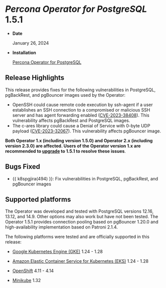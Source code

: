 # *Percona Operator for PostgreSQL* 1.5.1

* **Date**

    January 26, 2024

* **Installation**

    [Percona Operator for PostgreSQL](../index.md#installation-guides)

## Release Highlights

This release provides fixes for the following vulnerabilities in  PostgreSQL, pgBackRest, and pgBouncer images used by the Operator:

* OpenSSH could cause remote code execution by ssh-agent if a user establishes an SSH connection to a compromised or malicious SSH server and has agent forwarding enabled ([CVE-2023-38408](https://nvd.nist.gov/vuln/detail/CVE-2023-38408)). This vulnerability affects pgBackRest and PostgreSQL images.
* The c-ares library could cause a Denial of Service with 0-byte UDP payload ([CVE-2023-32067](https://nvd.nist.gov/vuln/detail/CVE-2023-32067)). This vulnerability affects pgBouncer image.

**Both Operator 1.x (including version 1.5.0) and Operator 2.x (including version 2.3.0) are affected. Users of the Operator version 1.x are recommended to [upgrade](../update.md) to 1.5.1 to resolve these issues**.

## Bugs Fixed

* {{ k8spgjira(494) }}: Fix vulnerabilities in PostgreSQL, pgBackRest, and pgBouncer images

## Supported platforms

The Operator was developed and tested with PostgreSQL versions 12.16, 13.12, and 14.9. Other options may also work but have not been tested. The Operator 1.5.1 provides connection pooling based on pgBouncer 1.20.0 and high-availability implementation based on Patroni 2.1.4.

The following platforms were tested and are officially supported in this release:

* [Google Kubernetes Engine (GKE)](https://cloud.google.com/kubernetes-engine) 1.24 - 1.28

* [Amazon Elastic Container Service for Kubernetes (EKS)](https://aws.amazon.com) 1.24 - 1.28

* [OpenShift](https://www.redhat.com/en/technologies/cloud-computing/openshift) 4.11 - 4.14

* [Minikube](https://minikube.sigs.k8s.io/docs/) 1.32

